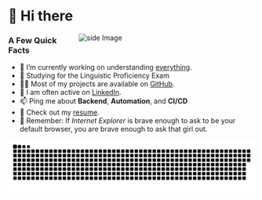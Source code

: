# 👋 Hi there

<div>
  <img width="360px" align="right" src="https://media1.tenor.com/images/edfa46f61628588aa4b69de02d2bd311/tenor.gif?itemid=11860164" alt="side Image" />
</div>

### A Few Quick Facts

- 🔭 I’m currently working on understanding [everything](https://imgs.xkcd.com/comics/major_in_the_universe.png).
- 🧐 Studying for the Linguistic Proficiency Exam
- 👨‍💻 Most of my projects are available on [GitHub](https://github.com/claudio-giovanni).
- 📝 I am often active on [LinkedIn](https://www.linkedin.com/in/claudio-o-6608bb13a/).
- 📫 Ping me about **Backend**, **Automation**, and **CI/CD**
- 📙 Check out my [resume](https://claudio-giovanni.github.io).
- 💬 Remember: If *Internet Explorer* is brave enough to ask to be your default browser,
  you are brave enough to ask that girl out.

![](contributions.svg)
